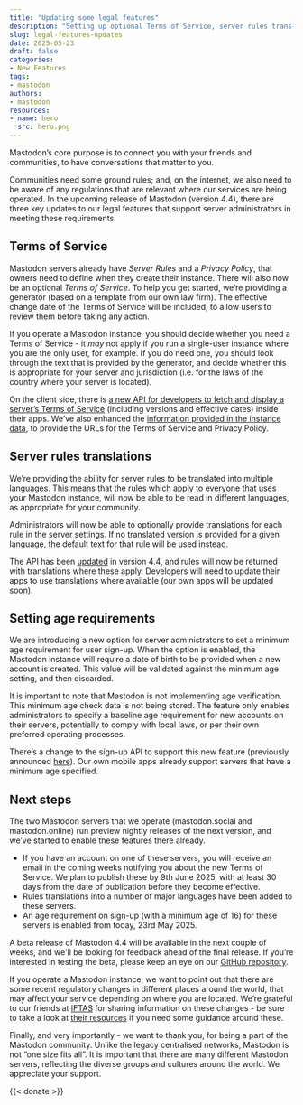 ```yaml
---
title: "Updating some legal features"
description: "Setting up optional Terms of Service, server rules translations and age requirements - new features coming in Mastodon 4.4."
slug: legal-features-updates
date: 2025-05-23
draft: false
categories:
- New Features
tags:
- mastodon
authors:
- mastodon
resources:
- name: hero
  src: hero.png
---
```


Mastodon’s core purpose is to connect you with your friends and communities, to have conversations that matter to you.

Communities need some ground rules; and, on the internet, we also need to be aware of any regulations that are relevant where our services are being operated. In the upcoming release of Mastodon (version 4.4), there are three key updates to our legal features that support server administrators in meeting these requirements.

## Terms of Service

Mastodon servers already have _Server Rules_ and a _Privacy Policy_, that owners need to define when they create their instance. There will also now be an optional _Terms of Service_. To help you get started, we’re providing a generator (based on a template from our own law firm). The effective change date of the Terms of Service will be included, to allow users to review them before taking any action.

If you operate a Mastodon instance, you should decide whether you need a Terms of Service - it _may_ not apply if you run a single-user instance where you are the only user, for example. If you do need one, you should look through the text that is provided by the generator, and decide whether this is appropriate for your server and jurisdiction (i.e. for the laws of the country where your server is located).

On the client side, there is [a new API for developers to fetch and display a server’s Terms of Service](https://docs.joinmastodon.org/methods/instance/#terms_of_service) (including versions and effective dates) inside their apps. We’ve also enhanced the [information provided in the instance data](https://docs.joinmastodon.org/entities/Instance/#terms_of_service), to provide the URLs for the Terms of Service and Privacy Policy.

## Server rules translations

We’re providing the ability for server rules to be translated into multiple languages. This means that the rules which apply to everyone that uses your Mastodon instance, will now be able to be read in different languages, as appropriate for your community.

Administrators will now be able to optionally provide translations for each rule in the server settings. If no translated version is provided for a given language, the default text for that rule will be used instead.

The API has been [updated](https://docs.joinmastodon.org/entities/Rule/#translations) in version 4.4, and rules will now be returned with translations where these apply. Developers will need to update their apps to use translations where available (our own apps will be updated soon).

## Setting age requirements

We are introducing a new option for server administrators to set a minimum age requirement for user sign-up. When the option is enabled, the Mastodon instance will require a date of birth to be provided when a new account is created. This value will be validated against the minimum age setting, and then discarded.

It is important to note that Mastodon is not implementing age verification. This minimum age check data is not being stored. The feature only enables administrators to specify a baseline age requirement for new accounts on their servers, potentially to comply with local laws, or per their own preferred operating processes.

There’s a change to the sign-up API to support this new feature (previously announced [here](https://github.com/mastodon/mastodon/discussions/34495)). Our own mobile apps already support servers that have a minimum age specified.

## Next steps

The two Mastodon servers that we operate (mastodon.social and mastodon.online) run preview nightly releases of the next version, and we’ve started to enable these features there already.

- If you have an account on one of these servers, you will receive an email in the coming weeks notifying you about the new Terms of Service. We plan to publish these by 9th June 2025, with at least 30 days from the date of publication before they become effective.
- Rules translations into a number of major languages have been added to these servers.
- An age requirement on sign-up (with a minimum age of 16) for these servers is enabled from today, 23rd May 2025.

A beta release of Mastodon 4.4 will be available in the next couple of weeks, and we'll be looking for feedback ahead of the final release. If you’re interested in testing the beta, please keep an eye on our [GitHub repository](https://github.com/mastodon/mastodon).

If you operate a Mastodon instance, we want to point out that there are some recent regulatory changes in different places around the world, that may affect your service depending on where you are located. We’re grateful to our friends at [IFTAS](https://about.iftas.org) for sharing information on these changes - be sure to take a look at [their resources](https://connect.iftas.org/library-category/legal-regulatory/) if you need some guidance around these.

Finally, and very importantly - we want to thank you, for being a part of the Mastodon community. Unlike the legacy centralised networks, Mastodon is not “one size fits all”. It is important that there are many different Mastodon servers, reflecting the diverse groups and cultures around the world. We appreciate your support.

{{< donate >}}
